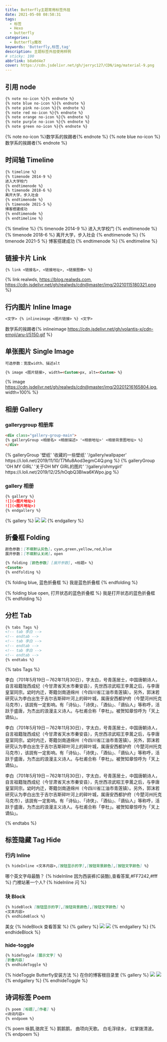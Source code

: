 ```yaml
---
title: Butterfly主题常用标签外挂
date: 2021-05-08 08:58:31
tags:
  - 标签
  - Hexo
  - butterfly
categories:
  - Butterfly魔改
keywords: 'Butterfly,标签,tag'
description: 主题标签外挂使用样例
# sticky: 100
abbrlink: b8a0d4e7
cover: https://cdn.jsdelivr.net/gh/jerryc127/CDN/img/material-9.png
---
```


## 引用 node

``` markdown
{% note no-icon %}{% endnote %}
{% note blue no-icon %}{% endnote %}
{% note pink no-icon %}{% endnote %}
{% note red no-icon %}{% endnote %}
{% note orange no-icon %}{% endnote %}
{% note purple no-icon %}{% endnote %}
{% note green no-icon %}{% endnote %}
```

{% note no-icon %}数学系的挨踢者{% endnote %}
{% note blue no-icon %}数学系的挨踢者{% endnote %}

## 时间轴 Timeline

``` markdown
{% timeline %}
{% timenode 2014-9 %}
进入大学校门
{% endtimenode %}
{% timenode 2018-6 %}
离开大学，步入社会
{% endtimenode %}
{% timenode 2021-5 %}
博客搭建成功
{% endtimenode %}
{% endtimeline %}
```
{% timeline %}
{% timenode 2014-9 %}
进入大学校门
{% endtimenode %}
{% timenode 2018-6 %}
离开大学，步入社会
{% endtimenode %}
{% timenode 2021-5 %}
博客搭建成功
{% endtimenode %}
{% endtimeline %}

## 链接卡片 Link

``` markdown
{% link <链接名>, <链接地址>, <链接图像> %}
```

{% link realwds, https://blog.realwds.com, https://cdn.jsdelivr.net/gh/realwds/cdn@master/img/20210115180321.png %}

## 行内图片 Inline Image

``` markdown
<文字> {% inlineimage <图片链接> %} <文字>
```

数学系的挨踢者{% inlineimage https://cdn.jsdelivr.net/gh/volantis-x/cdn-emoji/aru-l/5150.gif %}

## 单张图片 Single Image

``` markdown
可选参数：宽度width、描述alt

{% image <图片链接>, width=<Custom>px, alt=<Custom> %}
```

{% image https://cdn.jsdelivr.net/gh/realwds/cdn@master/img/20201216165804.jpg, width=100% %}

## 相册 Gallery

### gallerygroup 相册库

``` markdown
<div class="gallery-group-main">
{% galleryGroup <相册名> <相册描述> '<相册地址>' <相册背景图地址> %}
</div>
```
<div class="gallery-group-main">
{% galleryGroup '壁纸' '收藏的一些壁纸' '/gallery/wallpaper' https://i.loli.net/2019/11/10/T7Mu8Aod3egmC4Q.png %}
{% galleryGroup 'OH MY GIRL' '关于OH MY GIRL的图片' '/gallery/ohmygirl' https://i.loli.net/2019/12/25/hOqbQ3BIwa6KWpo.jpg %}
</div>

### gallery 相册

``` markdown
{% gallery %}
![](<图片地址>)
![](<图片地址>)
{% endgallery %}
```
{% gallery %}
![](https://i.loli.net/2019/12/25/eqBGrXx9tWsZOao.jpg)
![](https://i.loli.net/2019/12/25/LjW2CfNSD7OaY4v.jpg)
{% endgallery %}

## 折叠框 Folding

``` markdown
颜色参数：[不填默认灰色]，cyan,green,yellow,red,blue
展开参数：[不填默认关闭]，open

{% folding [颜色参数] [展开参数], <标题> %}
<Cusotm>
{% endfolding %}
```

{% folding blue, 蓝色折叠框 %}
我是蓝色折叠框
{% endfolding %}

{% folding blue open, 打开状态的蓝色折叠框 %}
我是打开状态的蓝色折叠框
{% endfolding %}

## 分栏 Tab

``` markdown
{% tabs Tags %}
<!-- tab 李白 -->
<!-- endtab -->
<!-- tab 李白 -->
<!-- endtab -->
<!-- tab 李白 -->
<!-- endtab -->
{% endtabs %}
```

{% tabs Tags %}
<!-- tab 李白 -->
李白（701年5月19日－762年11月30日），字太白，号青莲居士，中国唐朝诗人，自言祖籍陇西成纪（今甘肃省天水市秦安县），先世西凉武昭王李暠之后，与李唐皇室同宗。幼时内迁，寄籍剑南道绵州（今四川省江油市青莲镇）。另外，郭沫若研究认为李白出生于吉尔吉斯碎叶河上的碎叶城，属唐安西都护府（今楚河州托克马克市），该説有一定影响。有「诗仙」、「诗侠」、「酒仙」、「谪仙人」等称呼，活跃于盛唐，为杰出的浪漫主义诗人。与杜甫合称「李杜」。被贺知章惊呼为「天上谪仙」。
<!-- endtab -->

<!-- tab 李白 -->
李白（701年5月19日－762年11月30日），字太白，号青莲居士，中国唐朝诗人，自言祖籍陇西成纪（今甘肃省天水市秦安县），先世西凉武昭王李暠之后，与李唐皇室同宗。幼时内迁，寄籍剑南道绵州（今四川省江油市青莲镇）。另外，郭沫若研究认为李白出生于吉尔吉斯碎叶河上的碎叶城，属唐安西都护府（今楚河州托克马克市），该説有一定影响。有「诗仙」、「诗侠」、「酒仙」、「谪仙人」等称呼，活跃于盛唐，为杰出的浪漫主义诗人。与杜甫合称「李杜」。被贺知章惊呼为「天上谪仙」。
<!-- endtab -->

<!-- tab 李白 -->
李白（701年5月19日－762年11月30日），字太白，号青莲居士，中国唐朝诗人，自言祖籍陇西成纪（今甘肃省天水市秦安县），先世西凉武昭王李暠之后，与李唐皇室同宗。幼时内迁，寄籍剑南道绵州（今四川省江油市青莲镇）。另外，郭沫若研究认为李白出生于吉尔吉斯碎叶河上的碎叶城，属唐安西都护府（今楚河州托克马克市），该説有一定影响。有「诗仙」、「诗侠」、「酒仙」、「谪仙人」等称呼，活跃于盛唐，为杰出的浪漫主义诗人。与杜甫合称「李杜」。被贺知章惊呼为「天上谪仙」。
<!-- endtab -->
{% endtabs %}


## 标签隐藏 Tag Hide

### 行内 Inline

``` markdown
{% hideInline <文本内容>,[按钮显示的字],[按钮背景颜色],[按钮文字颜色] %}
```
哪个英文字母最酷？ {% hideInline 因为西装裤(C装酷),查看答案,#FF7242,#fff %}
门裡站著一个人? {% hideInline 闪 %}

### 块 Block

``` markdown
{% hideBlock [按钮显示的字],[按钮背景颜色],[按钮文字颜色] %} 
<文本内容>
{% endhideBlock %}
```

美女
{% hideBlock 查看答案 %}
{% gallery %}
![](https://i.loli.net/2019/12/25/Fze9jchtnyJXMHN.jpg)
![](https://i.loli.net/2019/12/25/ryLVePaqkYm4TEK.jpg)
{% endgallery %}
{% endhideBlock %}

### hide-toggle

``` markdown
{% hideToggle [展示文字] %}
[折叠内容]
{% endhideToggle %}
```

{% hideToggle Butterfly安装方法 %}
在你的博客根目录里
{% gallery %}
![](https://i.loli.net/2019/12/25/Fze9jchtnyJXMHN.jpg)
![](https://i.loli.net/2019/12/25/ryLVePaqkYm4TEK.jpg)
{% endgallery %}
{% endhideToggle %}


## 诗词标签 Poem

``` markdown
{% poem [标题],[作者] %}
<诗词内容>
{% endpoem %}
```

{% poem 咏鹅,骆宾王  %}
鹅鹅鹅，
曲项向天歌。
白毛浮绿水，
红掌拨清波。
{% endpoem %}

